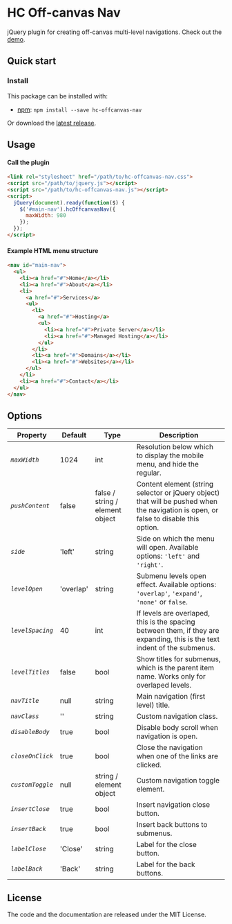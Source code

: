 HC Off-canvas Nav
===============

jQuery plugin for creating off-canvas multi-level navigations.
Check out the [demo](http://somewebmedia.com/hc-offcanvas-nav).

## Quick start

### Install

This package can be installed with:

- [npm](https://www.npmjs.com/package/hc-sticky): `npm install --save hc-offcanvas-nav`

Or download the [latest release](https://github.com/somewebmedia/hc-offcanvas-nav/releases).


## Usage

#### Call the plugin

```html
<link rel="stylesheet" href="/path/to/hc-offcanvas-nav.css">
<script src="/path/to/jquery.js"></script>
<script src="/path/to/hc-offcanvas-nav.js"></script>
<script>
  jQuery(document).ready(function($) {
    $('#main-nav').hcOffcanvasNav({
      maxWidth: 980
    });
  });
</script>
```

#### Example HTML menu structure

```html
<nav id="main-nav">
  <ul>
    <li><a href="#">Home</a></li>
    <li><a href="#">About</a></li>
    <li>
      <a href="#">Services</a>
      <ul>
        <li>
          <a href="#">Hosting</a>
          <ul>
            <li><a href="#">Private Server</a></li>
            <li><a href="#">Managed Hosting</a></li>
          </ul>
        </li>
        <li><a href="#">Domains</a></li>
        <li><a href="#">Websites</a></li>
      </ul>
    </li>
    <li><a href="#">Contact</a></li>
  </ul>
</nav>
```

## Options

| Property | Default | Type | Description |
|-----------|---------|-------|-------------|
| *`maxWidth`* | 1024 | int | Resolution below which to display the mobile menu, and hide the regular. |
| *`pushContent`* | false | false / string / element object | Content element (string selector or jQuery object) that will be pushed when the navigation is open, or false to disable this option. |
| *`side`* | 'left' | string | Side on which the menu will open. Available options: `'left'` and `'right'`. |
| *`levelOpen`* | 'overlap' | string | Submenu levels open effect. Available options: `'overlap'`, `'expand'`, `'none'` or `false`. |
| *`levelSpacing`* | 40 | int | If levels are overlaped, this is the spacing between them, if they are expanding, this is the text indent of the submenus. |
| *`levelTitles`* | false | bool | Show titles for submenus, which is the parent item name. Works only for overlaped levels. |
| *`navTitle`* | null | string | Main navigation (first level) title. |
| *`navClass`* | '' | string | Custom navigation class. |
| *`disableBody`* | true | bool | Disable body scroll when navigation is open. |
| *`closeOnClick`* | true| bool | Close the navigation when one of the links are clicked. |
| *`customToggle`* | null | string / element object | Custom navigation toggle element. |
| *`insertClose`* | true | bool | Insert navigation close button. |
| *`insertBack`* | true | bool | Insert back buttons to submenus. |
| *`labelClose`* | 'Close' | string | Label for the close button. |
| *`labelBack`* | 'Back' | string | Label for the back buttons. |


## License

The code and the documentation are released under the MIT License.